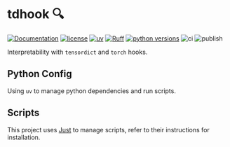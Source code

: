 # tdhook 🔍

[![Documentation](https://img.shields.io/badge/Documentation-blue.svg)](https://tdhook.readthedocs.io)
[![license](https://img.shields.io/badge/license-MIT-lightgrey.svg)](https://github.com/Xmaster6y/tdhook/blob/main/LICENSE)
[![uv](https://img.shields.io/endpoint?url=https://raw.githubusercontent.com/astral-sh/uv/main/assets/badge/v0.json)](https://github.com/astral-sh/uv)
[![Ruff](https://img.shields.io/endpoint?url=https://raw.githubusercontent.com/astral-sh/ruff/main/assets/badge/v2.json)](https://github.com/astral-sh/ruff)
[![python versions](https://img.shields.io/badge/python-3.11%20|%203.12-blue)](https://www.python.org/downloads/)
![ci](https://github.com/Xmaster6y/tdhook/actions/workflows/ci.yml/badge.svg)
![publish](https://github.com/Xmaster6y/tdhook/actions/workflows/publish.yml/badge.svg)

Interpretability with `tensordict` and `torch` hooks.

## Python Config

Using `uv` to manage python dependencies and run scripts.

## Scripts

This project uses [Just](https://github.com/casey/just) to manage scripts, refer to their instructions for installation.
